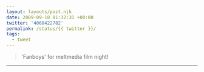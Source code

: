 ```yaml
---
layout: layouts/post.njk
date: 2009-09-18 01:32:31 +00:00
twitter: '4068422782'
permalink: /status/{{ twitter }}/
tags: 
  - tweet
---
```


> 'Fanboys' for meltmedia film night!

---
